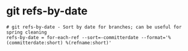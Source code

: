 # git refs-by-date

```gitconfig
# git refs-by-date - Sort by date for branches; can be useful for spring cleaning
refs-by-date = for-each-ref --sort=-committerdate --format='%(committerdate:short) %(refname:short)'
```